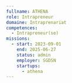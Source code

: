 ```yaml
---
fullname: ATHENA
role: Intrapreneur
domaine: Intraprenariat
competences:
  - Intrapreneur(se)
missions:
  - start: 2023-09-01
    end: 2025-06-27
    status: admin
    employer: SGDSN
    startups:
      - athena
---
```

